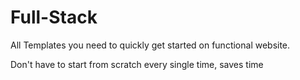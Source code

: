 # Full-Stack

All Templates you need to quickly get started on functional website.


Don't have to start from scratch every single time, saves time
